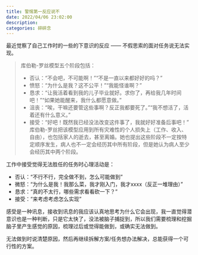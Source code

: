 ```yaml
---
title: 警惕第一反应说不
date: 2022/04/06 23:02:00
description:
categories: 碎碎念
---
```

最近觉察了自己工作时的一些的下意识的反应 —— 不假思索的面对任务说无法实现。

> 库伯勒-罗丝模型五个阶段包括：
> * 否认：“不会吧，不可能啊！”“不是一直以来都好好的吗？”
> * 愤怒：“为什么是我？这不公平！”“我能怪谁啊？”
> * 恳求：“让我活着看到我的儿子毕业就好。求你了，再给我几年时间吧！”“如果她能醒来，我什么都愿意做。”
> * 沮丧：“唉，干嘛还要管这些事啊？反正我都要死了。”“我不想活了，活着还有什么意义。”
> * 接受：“好吧！既然我已经没法改变这件事了，我就好好准备后事吧！”
库伯勒-罗丝把该模型应用到所有灾难性的个人损失上（工作、收入、自由），也包括家人的逝去，甚至离婚。她也提出这些阶段不一定按特定顺序发生，病人也不一定会经历其中所有阶段，但是她认为病人至少会经历其中两个阶段。

工作中接受觉得无法胜任的任务时心理活动是：
* 否认：“不行不行，完全做不到，怎么可能做到”
* 微怒：“为什么是我！我那么菜，我才刚入门，我才xxxx（反正一堆理由）”
* 恳求：“真的不太行，哪些需求看看砍一下？”
* 接受：“来考虑考虑怎么实现”

感受是一种讯息，接收到讯息的我应该认真地思考为什么它会出现，我一直觉得潜意识也是一种判断，只是它太快了，没法被脑子捕捉到，所以我们需要梳理和挖掘脑子里产生感觉的原因，梳理过后或觉得能做到，或确实无法做到。

无法做到时说清楚原因，然后再继续拆解方案/任务想办法解决，总能获得一个可行性的方案。
